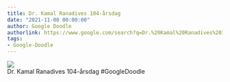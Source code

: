 ```yaml
---
title: Dr. Kamal Ranadives 104-årsdag
date: "2021-11-08 00:00:00"
author: Google Doodle
authorlink: https://www.google.com/search?q=Dr.%20Kamal%20Ranadives%20104-%C3%A5rsdag
tags:
- Google-Doodle
---
```

<img src="https://www.google.com/logos/doodles/2021/dr-kamal-ranadives-104th-birthday-6753651837109127.2-l.png" referrerpolicy="no-referrer"><br>Dr. Kamal Ranadives 104-årsdag #GoogleDoodle